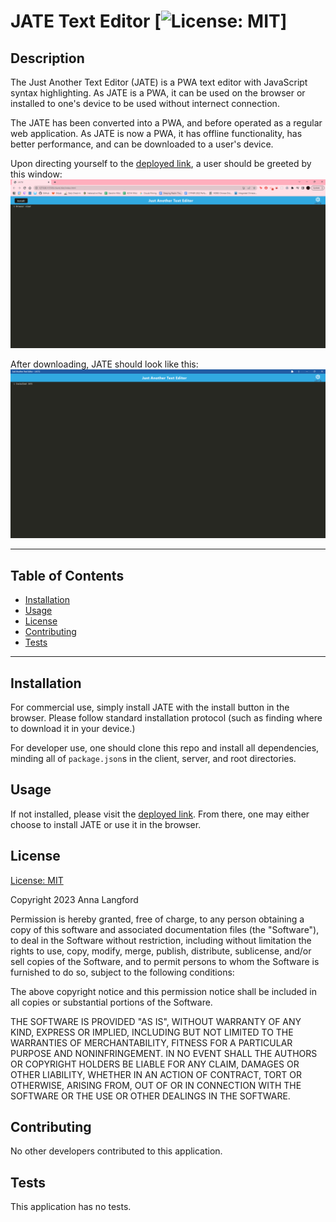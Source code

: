 # JATE Text Editor [![License: MIT](https://img.shields.io/badge/License-MIT-yellow.svg)]

  ## Description

  The Just Another Text Editor (JATE) is a PWA text editor with JavaScript syntax highlighting. As JATE is a PWA, it can be used on the browser or installed to one's device to be used without internect connection. 

  The JATE has been converted into a PWA, and before operated as a regular web application. As JATE is now a PWA, it has offline functionality, has better performance, and can be downloaded to a user's device. 

  Upon directing yourself to the [deployed link](), a user should be greeted by this window: ![browser-screenshot](./assets/screenshots/browser-screenshot.png)

  After downloading, JATE should look like this: ![installed=screenshot](./assets/screenshots/installed-screenshot.png)

  ---
  ## Table of Contents 

  - [Installation](#instlalation)
  - [Usage](#usage)
  - [License](#license) 
  - [Contributing](#contributing)
  - [Tests](#tests)
  ---

  ## Installation

  For commercial use, simply install JATE with the install button in the browser. Please follow standard installation protocol (such as finding where to download it in  your device.)

  For developer use, one should clone this repo and install all dependencies, minding all of `package.json`s in the client, server, and root directories. 

  ## Usage 

  If not installed, please visit the [deployed link](). From there, one may either choose to install JATE or use it in the browser. 

  ## License
  
  [License: MIT](https://opensource.org/licenses/MIT)
  
  Copyright 2023 Anna Langford
  
  Permission is hereby granted, free of charge, to any person obtaining a copy of this software and associated documentation files (the "Software"), to deal in the Software without restriction, including without limitation the rights to use, copy, modify, merge, publish, distribute, sublicense, and/or sell copies of the Software, and to permit persons to whom the Software is furnished to do so, subject to the following conditions:
  
  The above copyright notice and this permission notice shall be included in all copies or substantial portions of the Software.
  
  THE SOFTWARE IS PROVIDED "AS IS", WITHOUT WARRANTY OF ANY KIND, EXPRESS OR IMPLIED, INCLUDING BUT NOT LIMITED TO THE WARRANTIES OF MERCHANTABILITY, FITNESS FOR A PARTICULAR PURPOSE AND NONINFRINGEMENT. IN NO EVENT SHALL THE AUTHORS OR COPYRIGHT HOLDERS BE LIABLE FOR ANY CLAIM, DAMAGES OR OTHER LIABILITY, WHETHER IN AN ACTION OF CONTRACT, TORT OR OTHERWISE, ARISING FROM, OUT OF OR IN CONNECTION WITH THE SOFTWARE OR THE USE OR OTHER DEALINGS IN THE SOFTWARE.

  ## Contributing

  No other developers contributed to this application. 

  ## Tests

  This application has no tests.
